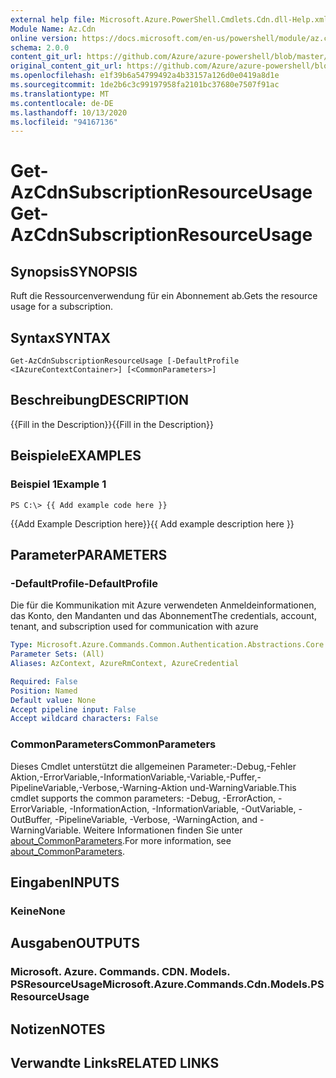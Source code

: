 ```yaml
---
external help file: Microsoft.Azure.PowerShell.Cmdlets.Cdn.dll-Help.xml
Module Name: Az.Cdn
online version: https://docs.microsoft.com/en-us/powershell/module/az.cdn/get-azcdnsubscriptionresourceusage
schema: 2.0.0
content_git_url: https://github.com/Azure/azure-powershell/blob/master/src/Cdn/Cdn/help/Get-AzCdnSubscriptionResourceUsage.md
original_content_git_url: https://github.com/Azure/azure-powershell/blob/master/src/Cdn/Cdn/help/Get-AzCdnSubscriptionResourceUsage.md
ms.openlocfilehash: e1f39b6a54799492a4b33157a126d0e0419a8d1e
ms.sourcegitcommit: 1de2b6c3c99197958fa2101bc37680e7507f91ac
ms.translationtype: MT
ms.contentlocale: de-DE
ms.lasthandoff: 10/13/2020
ms.locfileid: "94167136"
---
```

# <span data-ttu-id="a7709-101">Get-AzCdnSubscriptionResourceUsage</span><span class="sxs-lookup"><span data-stu-id="a7709-101">Get-AzCdnSubscriptionResourceUsage</span></span>

## <span data-ttu-id="a7709-102">Synopsis</span><span class="sxs-lookup"><span data-stu-id="a7709-102">SYNOPSIS</span></span>
<span data-ttu-id="a7709-103">Ruft die Ressourcenverwendung für ein Abonnement ab.</span><span class="sxs-lookup"><span data-stu-id="a7709-103">Gets the resource usage for a subscription.</span></span>

## <span data-ttu-id="a7709-104">Syntax</span><span class="sxs-lookup"><span data-stu-id="a7709-104">SYNTAX</span></span>

```
Get-AzCdnSubscriptionResourceUsage [-DefaultProfile <IAzureContextContainer>] [<CommonParameters>]
```

## <span data-ttu-id="a7709-105">Beschreibung</span><span class="sxs-lookup"><span data-stu-id="a7709-105">DESCRIPTION</span></span>
<span data-ttu-id="a7709-106">{{Fill in the Description}}</span><span class="sxs-lookup"><span data-stu-id="a7709-106">{{Fill in the Description}}</span></span>

## <span data-ttu-id="a7709-107">Beispiele</span><span class="sxs-lookup"><span data-stu-id="a7709-107">EXAMPLES</span></span>

### <span data-ttu-id="a7709-108">Beispiel 1</span><span class="sxs-lookup"><span data-stu-id="a7709-108">Example 1</span></span>
```
PS C:\> {{ Add example code here }}
```

<span data-ttu-id="a7709-109">{{Add Example Description here}}</span><span class="sxs-lookup"><span data-stu-id="a7709-109">{{ Add example description here }}</span></span>

## <span data-ttu-id="a7709-110">Parameter</span><span class="sxs-lookup"><span data-stu-id="a7709-110">PARAMETERS</span></span>

### <span data-ttu-id="a7709-111">-DefaultProfile</span><span class="sxs-lookup"><span data-stu-id="a7709-111">-DefaultProfile</span></span>
<span data-ttu-id="a7709-112">Die für die Kommunikation mit Azure verwendeten Anmeldeinformationen, das Konto, den Mandanten und das Abonnement</span><span class="sxs-lookup"><span data-stu-id="a7709-112">The credentials, account, tenant, and subscription used for communication with azure</span></span>

```yaml
Type: Microsoft.Azure.Commands.Common.Authentication.Abstractions.Core.IAzureContextContainer
Parameter Sets: (All)
Aliases: AzContext, AzureRmContext, AzureCredential

Required: False
Position: Named
Default value: None
Accept pipeline input: False
Accept wildcard characters: False
```

### <span data-ttu-id="a7709-113">CommonParameters</span><span class="sxs-lookup"><span data-stu-id="a7709-113">CommonParameters</span></span>
<span data-ttu-id="a7709-114">Dieses Cmdlet unterstützt die allgemeinen Parameter:-Debug,-Fehler Aktion,-ErrorVariable,-InformationVariable,-Variable,-Puffer,-PipelineVariable,-Verbose,-Warning-Aktion und-WarningVariable.</span><span class="sxs-lookup"><span data-stu-id="a7709-114">This cmdlet supports the common parameters: -Debug, -ErrorAction, -ErrorVariable, -InformationAction, -InformationVariable, -OutVariable, -OutBuffer, -PipelineVariable, -Verbose, -WarningAction, and -WarningVariable.</span></span> <span data-ttu-id="a7709-115">Weitere Informationen finden Sie unter [about_CommonParameters](http://go.microsoft.com/fwlink/?LinkID=113216).</span><span class="sxs-lookup"><span data-stu-id="a7709-115">For more information, see [about_CommonParameters](http://go.microsoft.com/fwlink/?LinkID=113216).</span></span>

## <span data-ttu-id="a7709-116">Eingaben</span><span class="sxs-lookup"><span data-stu-id="a7709-116">INPUTS</span></span>

### <span data-ttu-id="a7709-117">Keine</span><span class="sxs-lookup"><span data-stu-id="a7709-117">None</span></span>

## <span data-ttu-id="a7709-118">Ausgaben</span><span class="sxs-lookup"><span data-stu-id="a7709-118">OUTPUTS</span></span>

### <span data-ttu-id="a7709-119">Microsoft. Azure. Commands. CDN. Models. PSResourceUsage</span><span class="sxs-lookup"><span data-stu-id="a7709-119">Microsoft.Azure.Commands.Cdn.Models.PSResourceUsage</span></span>

## <span data-ttu-id="a7709-120">Notizen</span><span class="sxs-lookup"><span data-stu-id="a7709-120">NOTES</span></span>

## <span data-ttu-id="a7709-121">Verwandte Links</span><span class="sxs-lookup"><span data-stu-id="a7709-121">RELATED LINKS</span></span>
